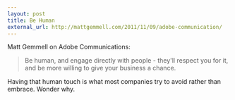 ```yaml
---
layout: post
title: Be Human
external_url: http://mattgemmell.com/2011/11/09/adobe-communication/
---
```

Matt Gemmell on Adobe Communications:

> Be human, and engage directly with people - they'll respect you for it, and be more willing to give your business a chance.

Having that human touch is what most companies try to avoid rather than embrace. Wonder why.
